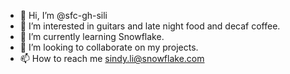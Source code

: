 - 👋 Hi, I’m @sfc-gh-sili
- 👀 I’m interested in guitars and late night food and decaf coffee.
- 🌱 I’m currently learning Snowflake.
- 💞️ I’m looking to collaborate on my projects.
- 📫 How to reach me sindy.li@snowflake.com

<!---
sfc-gh-sili/sfc-gh-sili is a ✨ special ✨ repository because its `README.md` (this file) appears on your GitHub profile.
You can click the Preview link to take a look at your changes.
--->

